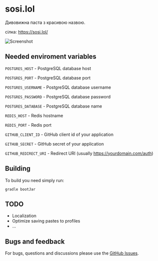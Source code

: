 # sosi.lol

Дивовижна паста з красивою назвою.

сiлка: https://sosi.lol/

![Screenshot](https://i.imgur.com/fpMcNLP.png "Screenshot")

## Needed enviroment variables

```POSTGRES_HOST``` - PostgreSQL database host

```POSTGRES_PORT``` - PostgreSQL database port

```POSTGRES_USERNAME``` - PostgreSQL database username

```POSTGRES_PASSWORD``` - PostgreSQL database password

```POSTGRES_DATABASE``` - PostgreSQL database name

```REDIS_HOST``` - Redis hostname

```REDIS_PORT``` - Redis port

```GITHUB_CLIENT_ID``` - GitHub client id of your application

```GITHUB_SECRET``` - GitHub secret of your application

```GITHUB_REDIRECT_URI``` - Redirect URI (usually https://yourdomain.com/auth)

## Building

To build you need simply run:

```gradle bootJar```

## TODO

- Localization
- Optimize saving pastes to profiles
- ...

## Bugs and feedback

For bugs, questions and discussions please use the [GitHub Issues](https://github.com/fiwka/sosilol/issues).
